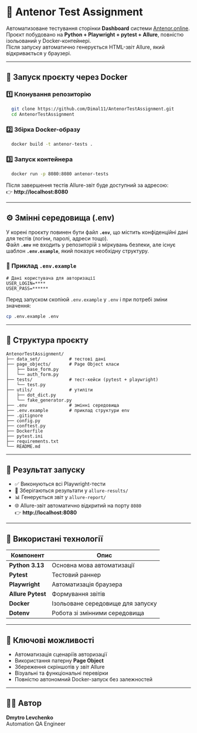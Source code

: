 # 🧪 Antenor Test Assignment

Автоматизоване тестування сторінки **Dashboard** системи [Antenor.online](https://antenor.online).  
Проєкт побудовано на **Python + Playwright + pytest + Allure**, повністю ізольований у Docker-контейнері.  
Після запуску автоматично генерується HTML-звіт Allure, який відкривається у браузері.

---

## 🚀 Запуск проєкту через Docker

### 1️⃣ Клонування репозиторію
```bash
  git clone https://github.com/Dimal11/AntenorTestAssignment.git
  cd AntenorTestAssignment
```

### 2️⃣ Збірка Docker-образу
```bash
  docker build -t antenor-tests .
```

### 3️⃣ Запуск контейнера
```bash
  docker run -p 8080:8080 antenor-tests
```

Після завершення тестів Allure-звіт буде доступний за адресою:  
👉 **http://localhost:8080**

---

## ⚙️ Змінні середовища (.env)

У корені проєкту повинен бути файл **`.env`**, що містить конфіденційні дані для тестів (логіни, паролі, адреси тощо).  
Файл **`.env`** не входить у репозиторій з міркувань безпеки, але існує шаблон **`.env.example`**, який показує необхідну структуру.

### 🧩 Приклад `.env.example`
```env
# Дані користувача для авторизації
USER_LOGIN=****
USER_PASS=******
```

Перед запуском скопіюй `.env.example` у `.env` і при потребі зміни значення:
```bash
cp .env.example .env
```

---

## 📂 Структура проєкту

```
AntenorTestAssignment/
├── data_set/           # тестові дані
├── page_objects/       # Page Object класи
│   ├── base_form.py
│   └── auth_form.py
├── tests/              # тест-кейси (pytest + playwright)
│   └── test.py
├── utils/              # утиліти
│   ├── dot_dict.py
│   └── fake_generator.py
├── .env                # змінні середовища
├── .env.example        # приклад структури env
├── .gitignore
├── config.py
├── conftest.py
├── Dockerfile
├── pytest.ini
├── requirements.txt
└── README.md
```

---

## 🧾 Результат запуску

- ✅ Виконуються всі Playwright-тести  
- 🧮 Зберігаються результати у `allure-results/`  
- 📊 Генерується звіт у `allure-report/`  
- 🌐 Allure-звіт автоматично відкритий на порту `8080`  
  👉 **http://localhost:8080**

---

## 🧰 Використані технології

| Компонент | Опис |
|------------|------|
| **Python 3.13** | Основна мова автоматизації |
| **Pytest** | Тестовий раннер |
| **Playwright** | Автоматизація браузера |
| **Allure Pytest** | Формування звітів |
| **Docker** | Ізольоване середовище для запуску |
| **Dotenv** | Робота зі змінними середовища |

---

## 🧩 Ключові можливості

- Автоматизація сценаріїв авторизації  
- Використання патерну **Page Object**  
- Збереження скріншотів у звіт Allure  
- Візуальні та функціональні перевірки  
- Повністю автономний Docker-запуск без залежностей

---

## 👨‍💻 Автор

**Dmytro Levchenko**  
Automation QA Engineer
